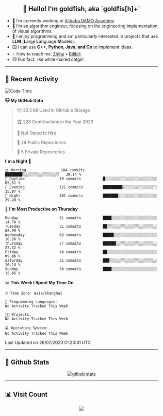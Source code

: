 
<h2 align="center">👋 Hello! I'm goldfish, aka `goldfis[h]+`</h2>

- 📍 I’m currently working at [Alibaba DAMO Academy](https://damo.alibaba.com/).  
- 🌱 I’m an algorithm engineer, focusing on the engineering implementation of visual algorithms.  
- 💬 I enjoy programming and am particularly interested in projects that use **LLM** (**L**arge **L**anguage **M**odels).   
- ⌨️ I can use **C++, Python, Java, and Go** to implement ideas.  
- 💡 How to reach me: [Zhihu](https://www.zhihu.com/people/goldfishh) • [Bilibili](https://space.bilibili.com/11349246)  
- 😼 Fun fact: like white-haired catgirl  

-------

## 🔧 Recent Activity

<!--START_SECTION:waka-->
![Code Time](http://img.shields.io/badge/Code%20Time-13%20hrs%2028%20mins-blue)

**🐱 My GitHub Data** 

> 📦 33.5 kB Used in GitHub's Storage 
 > 
> 🏆 228 Contributions in the Year 2023
 > 
> 🚫 Not Opted to Hire
 > 
> 📜 24 Public Repositories 
 > 
> 🔑 5 Private Repositories 
 > 
**I'm a Night 🦉** 

```text
🌞 Morning                104 commits         ████████░░░░░░░░░░░░░░░░░   30.14 % 
🌆 Daytime                19 commits          █░░░░░░░░░░░░░░░░░░░░░░░░   05.51 % 
🌃 Evening                121 commits         █████████░░░░░░░░░░░░░░░░   35.07 % 
🌙 Night                  101 commits         ███████░░░░░░░░░░░░░░░░░░   29.28 % 
```
📅 **I'm Most Productive on Thursday** 

```text
Monday                   51 commits          ████░░░░░░░░░░░░░░░░░░░░░   14.78 % 
Tuesday                  31 commits          ██░░░░░░░░░░░░░░░░░░░░░░░   08.99 % 
Wednesday                63 commits          █████░░░░░░░░░░░░░░░░░░░░   18.26 % 
Thursday                 77 commits          ██████░░░░░░░░░░░░░░░░░░░   22.32 % 
Friday                   34 commits          ██░░░░░░░░░░░░░░░░░░░░░░░   09.86 % 
Saturday                 35 commits          ███░░░░░░░░░░░░░░░░░░░░░░   10.14 % 
Sunday                   54 commits          ████░░░░░░░░░░░░░░░░░░░░░   15.65 % 
```


📊 **This Week I Spent My Time On** 

```text
🕑︎ Time Zone: Asia/Shanghai

💬 Programming Languages: 
No Activity Tracked This Week

🐱‍💻 Projects: 
No Activity Tracked This Week

💻 Operating System: 
No Activity Tracked This Week
```


 Last Updated on 26/07/2023 01:23:41 UTC
<!--END_SECTION:waka-->

-------

## 📆 Github Stats

<p align="center">
    <a href="https://github.com/anuraghazra/github-readme-stats">
      <img src="https://github-readme-stats.vercel.app/api?username=goldfishh&show_icons=true&theme=dracula" alt="github stats" />
    </a>
</p>

-------

## 📊 Visit Count

<p align="center">
  <a href="https://count.getloli.com/"><img src="https://count.getloli.com/get/@:goldfishh?theme=rule34"></a>
</p>
